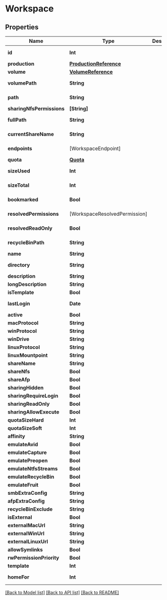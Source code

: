 # Workspace

## Properties

Name | Type | Description | Notes
------------ | ------------- | ------------- | -------------
**id** | **Int** |  | [optional] [readonly] 
**production** | [**ProductionReference**](ProductionReference.md) |  | 
**volume** | [**VolumeReference**](VolumeReference.md) |  | [optional] 
**volumePath** | **String** |  | [optional] [readonly] 
**path** | **String** |  | [optional] [readonly] 
**sharingNfsPermissions** | **[String]** |  | [optional] 
**fullPath** | **String** |  | [optional] [readonly] 
**currentShareName** | **String** |  | [optional] [readonly] 
**endpoints** | [WorkspaceEndpoint] |  | [optional] [readonly] 
**quota** | [**Quota**](Quota.md) |  | [optional] 
**sizeUsed** | **Int** |  | [optional] [readonly] 
**sizeTotal** | **Int** |  | [optional] [readonly] 
**bookmarked** | **Bool** |  | [optional] [readonly] 
**resolvedPermissions** | [WorkspaceResolvedPermission] |  | [optional] [readonly] 
**resolvedReadOnly** | **Bool** |  | [optional] [readonly] 
**recycleBinPath** | **String** |  | [optional] [readonly] 
**name** | **String** |  | [optional] 
**directory** | **String** |  | [optional] [readonly] 
**description** | **String** |  | [optional] 
**longDescription** | **String** |  | [optional] 
**isTemplate** | **Bool** |  | [optional] 
**lastLogin** | **Date** |  | [optional] [readonly] 
**active** | **Bool** |  | [optional] 
**macProtocol** | **String** |  | [optional] 
**winProtocol** | **String** |  | [optional] 
**winDrive** | **String** |  | [optional] 
**linuxProtocol** | **String** |  | [optional] 
**linuxMountpoint** | **String** |  | [optional] 
**shareName** | **String** |  | [optional] 
**shareNfs** | **Bool** |  | [optional] 
**shareAfp** | **Bool** |  | [optional] 
**sharingHidden** | **Bool** |  | [optional] 
**sharingRequireLogin** | **Bool** |  | [optional] 
**sharingReadOnly** | **Bool** |  | [optional] 
**sharingAllowExecute** | **Bool** |  | [optional] 
**quotaSizeHard** | **Int** |  | [optional] 
**quotaSizeSoft** | **Int** |  | [optional] 
**affinity** | **String** |  | [optional] 
**emulateAvid** | **Bool** |  | [optional] 
**emulateCapture** | **Bool** |  | [optional] 
**emulatePreopen** | **Bool** |  | [optional] 
**emulateNtfsStreams** | **Bool** |  | [optional] 
**emulateRecycleBin** | **Bool** |  | [optional] 
**emulateFruit** | **Bool** |  | [optional] 
**smbExtraConfig** | **String** |  | [optional] 
**afpExtraConfig** | **String** |  | [optional] 
**recycleBinExclude** | **String** |  | [optional] 
**isExternal** | **Bool** |  | [optional] 
**externalMacUrl** | **String** |  | [optional] 
**externalWinUrl** | **String** |  | [optional] 
**externalLinuxUrl** | **String** |  | [optional] 
**allowSymlinks** | **Bool** |  | [optional] 
**rwPermissionPriority** | **Bool** |  | [optional] 
**template** | **Int** |  | [optional] 
**homeFor** | **Int** |  | [optional] [readonly] 

[[Back to Model list]](../#documentation-for-models) [[Back to API list]](../#documentation-for-api-endpoints) [[Back to README]](../)


